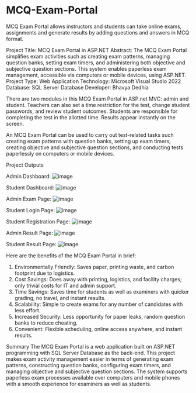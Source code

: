 # MCQ-Exam-Portal
MCQ Exam Portal allows instructors and students can take online exams, assignments and generate results by adding questions and answers in MCQ format.

Project Title: MCQ Exam Portal in ASP.NET
Abstract: The MCQ Exam Portal simplifies exam activities such as creating exam patterns, managing question banks, setting exam timers, and administering both objective and subjective question sections. This system enables paperless exam management, accessible via computers or mobile devices, using ASP.NET.
Project Type: Web Application
Technology: Microsoft Visual Studio 2022
Database: SQL Server Database
Developer: Bhavya Dedhia


There are two modules in this MCQ Exam Portal in ASP.net MVC: admin and student.  Teachers can also set a time restriction for the test, change student passwords, and review student outcomes.  Students are responsible for completing the test in the allotted time.  Results appear instantly on the screen.

An MCQ Exam Portal can be used to carry out test-related tasks such creating exam patterns with question banks, setting up exam timers, creating objective and subjective question sections, and conducting tests paperlessly on computers or mobile devices.

Project Outputs

Admin Dashboard:
![image](https://github.com/user-attachments/assets/a74fd88a-2ae0-47ed-8014-4452742bfeb0)

Student Dashboard:
![image](https://github.com/user-attachments/assets/7fd3ba32-4a38-49e9-a01a-fde4a69164be)

Admin Exam Page:
![image](https://github.com/user-attachments/assets/f6669e8c-d4ab-4fa5-960f-bf744a2ae5b6)

Student Login Page:
![image](https://github.com/user-attachments/assets/124f4efa-f20f-460f-9763-469e8c5c8b62)

Student Registration Page:
![image](https://github.com/user-attachments/assets/c392b360-726e-4dd1-90d3-d6803d012f89)

Admin Result Page:
![image](https://github.com/user-attachments/assets/0e4d1478-2275-4783-ac6e-efc3708e036b)

Student Result Page:
![image](https://github.com/user-attachments/assets/d1dc5c6e-6781-49f4-bf70-b11bf1c7e082)



Here are the benefits of the MCQ Exam Portal in brief:
1. Environmentally Friendly: Saves paper, printing waste, and carbon footprint due to logistics.
2. Cost Savings: Does away with printing, logistics, and facility charges; only trivial costs for IT and admin support.
3. Time Savings: Saves time for students as well as examiners with quicker grading, no travel, and instant results.
4. Scalability: Simple to create exams for any number of candidates with less effort.
5. Increased Security: Less opportunity for paper leaks, random question banks to reduce cheating.
6. Convenient: Flexible scheduling, online access anywhere, and instant results.


Summary
The MCQ Exam Portal is a web application built on ASP.NET programming with SQL Server Database as the back-end. This project makes exam activity management easier in terms of generating exam patterns, constructing question banks, configuring exam timers, and managing objective and subjective question sections. The system supports paperless exam processes available over computers and mobile phones with a smooth experience for examiners as well as students.
